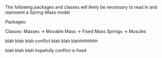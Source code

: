 The following packages and classes will likely be necessary to read in and represent a Spring-Mass model

Packages:

Classes:
Masses -> Movable Mass 
       -> Fixed Mass
Springs -> Muscles

blah blah blah conflict blah blah blahhhhhhhh

blah blah blah hopefully conflict is fixed
